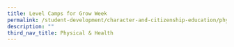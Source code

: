 ```yaml
---
title: Level Camps for Grow Week
permalink: /student-development/character-and-citizenship-education/physical-n-health/level-camps-for-grow-week
description: ""
third_nav_title: Physical & Health
---
```

